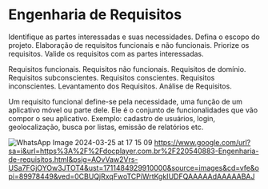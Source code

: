 # Engenharia de Requisitos

Identifique as partes interessadas e suas necessidades.
Defina o escopo do projeto.
Elaboração de requisitos funcionais e não funcionais.
Priorize os requisitos.
Valide os requisitos com as partes interessadas.

Requisitos funcionais.
Requisitos não funcionais.
Requisitos de domínio.
Requisitos subconscientes.
Requisitos conscientes.
Requisitos inconscientes.
Levantamento dos Requisitos.
Análise de Requisitos.

Um requisito funcional define-se pela necessidade, uma função de um aplicativo móvel ou parte dele. 
Ele é o conjunto de funcionalidades que vão compor o seu aplicativo.
Exemplo: cadastro de usuários, login, geolocalização, busca por listas, emissão de relatórios etc.

![WhatsApp Image 2024-03-25 at 17 15 09](https://github.com/laris23/aulaMarkdown/assets/164563391/f98df326-4c93-45ba-8592-a4cfbbace8e6)
https://www.google.com/url?sa=i&url=https%3A%2F%2Fdocplayer.com.br%2F220540883-Engenharia-de-requisitos.html&psig=AOvVaw2Vrs-USa7FGjOYOw3JTOT4&ust=1711484929910000&source=images&cd=vfe&opi=89978449&ved=0CBUQjRxqFwoTCPiWrtKgkIUDFQAAAAAdAAAAABAJ
